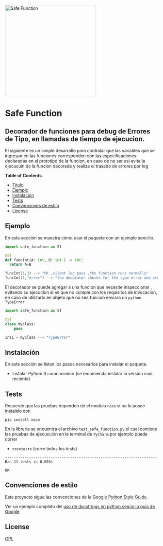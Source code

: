 
<img src="https://www.python.org/static/img/python-logo.png" alt="Safe Function" width="300px"/>

Safe Function
===


## Decorador de funciones para debug de Errores de Tipo, en llamadas de tiempo de ejecucion.

El siguiente es un simple desarrollo para controlar que las variables que se ingresan en las funciones corresponden con las especificaciones declaradas en el prototipo de la funcion, en caso de no ser asi evita la ejecucuin de la funcion decorada y realiza el trasado de errores por log



**Table of Contents**  

  - [Titulo](#decorador-de-funciones-para-debug-de-errores-de-tipo-en-llamadas-de-tiempo-de-ejecucion)
  - [Ejemplo](#ejemplo)
  - [Instalación](#instalaci%C3%B3n)
  - [Tests](#tests)
  - [Convenciones de estilo](#convenciones-de-estilo)
  - [License](#license)

<!-- END doctoc generated TOC please keep comment here to allow auto update -->

## Ejemplo

En esta sección se muestra cómo usar el paquete con un ejemplo sencillo.

```python
import safe_function as Sf

@Sf
def funcInt(A: int, B: int ) -> int:
  return A+B

funcInt(1,3) --> "OK ,silent log pass ,the function runs normally"
funcInt(1,"error") --> "the decorator checks for the type error and stops execution"

```
El decorador se puede agregar a una funcion que necesite inspeccionar , evitando su ejecucion si es que no cumple con
los requisitos de invocacion, en caso de utilizarlo en objeto que no sea funcion enviara un `python TypeError`
```python
import safe_function as Sf

@Sf
class myclass:
    pass

ins1 = myclass --> "TypeError"
```

## Instalación

En esta sección se listan los pasos necesarios para instalar el paquete.

- Instalar Python 3 como minimo (se recomienda instalar la version mas reciente)



## Tests
Recuerde que las pruebas dependen de el modulo `nose`
si no lo posee instalelo con 

`pip install nose`

En la libreria se encuentra el archivo `test_safe_function.py` el cual contiene las pruebas de ejecucuion
en la terminal de `PyCharm` por ejemplo puede correr
- `nosetests` (corre todos los tests)
```...........
----------------------------------------------------------------------
Ran 11 tests in 0.003s

OK
```
 
## Convenciones de estilo

Este proyecto sigue las convenciones de la [Google Python Style Guide](https://google.github.io/styleguide/pyguide.html).

Ver un ejemplo completo del [uso de docstrings en python según la guía de Google](http://sphinxcontrib-napoleon.readthedocs.org/en/latest/example_google.html#example-google)

## License
[GPL](https://www.gnu.org/licenses/gpl-3.0.html)
